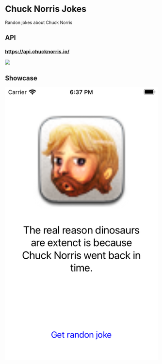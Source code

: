 # Chuck Norris Jokes
Randon jokes about Chuck Norris

## API
### https://api.chucknorris.io/
![](https://api.chucknorris.io/img/chucknorris_logo_coloured_small@2x.png)

## Showcase
![](https://raw.githubusercontent.com/Arbigaus/ChuckNorrisJokes/main/Images/screenshot.png)